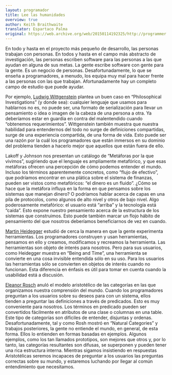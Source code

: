 ```yaml
---
layout: programador
title: Lee las humanidades
overview: true
author: Keith Braithwaite
translator: Espartaco Palma
original: https://web.archive.org/web/20150114192325/http://programmer.97things.oreilly.com/wiki/index.php/Read_the_Humanities
---
```


En todo y hasta en el proyecto más pequeño de desarrollo, las personas
trabajan con personas. En todos y hasta en el campo más abstracto de
investigación, las personas escriben software para las personas a las
que ayudan en alguna de sus metas. La gente escribe software con gente
para la gente. Es un negocio de personas. Desafortunadamente, lo que se
enseña a programadores, a menudo, los equipa muy mal para hacer frente a
las personas con las que trabajan. Afortunadamente hay un completo campo
de estudio que puede ayudar.

Por ejemplo, [Ludwig Wittgenstein][1] plantea un buen caso en
“Philosophical Investigations” (y donde sea): cualquier lenguaje que
usamos para hablarnos no es, no puede ser, una formato de serialización
para llevar un pensamiento o idea o imagen de la cabeza de una persona a
otra. Ya deberíamos estar en guardia en contra del malentendido
cuando “obtenemos requerimientos”. Wittgenstein también muestra que
nuestra habilidad para entendernos del todo no surge de definiciones
compartidas, surge de una experiencia compartida, de una forma de vida.
Esto puede ser una razón por la cuál los programadores que están
inmersos en su dominio del problema tienden a hacerlo mejor que aquellos
que están fuera de ello.

Lakoff y Johnson nos presentan un catálogo de “Metáforas por la que
vivimos”, sugiriendo que el lenguaje es ampliamente metafórico, y que
esas metáforas ofrecen una percepción de cómo podemos entender el mundo.
Incluso los términos aparentemente concretos, como “flujo de efectivo”,
que podríamos encontrar en una plática sobre el sistema de finanzas,
pueden ser vistos como metafóricos: “el dinero es un fluido”. ¿Cómo se
hace que la metáfora influya en la forma en que pensamos sobre los
sistemas que manejan dinero? O podríamos hablar acerca de capas en una
pila de protocolos, como algunos de alto nivel y otros de bajo nivel.
Algo poderosamente metafórico: el usuario está “arriba” y la tecnología
está “caída”. Esto expone nuestro pensamiento acerca de la estructura de
los sistemas que construimos. Esto puede también marcar un flojo hábito
de pensamiento del que nosotros deberíamos beneficiarnos de vez en cuando.

[Martin Heidegger][2] estudió de cerca la manera en que la gente
experimenta herramientas. Los programadores construyen y usan
herramientas, pensamos en ello y creamos, modificamos y recreamos la
herramienta. Las herramientas son objeto de interés para nosotros. Pero
para sus usuarios, como Heidegger muestra en “Being and Time”, una
herramienta se convierte en una cosa invisible entendida sólo en su uso.
Para los usuarios las herramientas sólo se convierten en objetos de
interés cuando no funcionan. Esta diferencia en énfasis es útil para
tomar en cuenta cuando la usabilidad está a discusión.


[Eleanor Rosch][3] anuló el modelo aristotélico de las categorías en las
que organizamos nuestra comprensión del mundo. Cuando los programadores
preguntan a los usuarios sobre su deseos para con un sistema, ellos
tienden a preguntar las definiciones a través de predicados. Esto es muy
conveniente para nosotros. Los términos en predicado pueden ser
convertidos fácilmente en atributos de una clase o columnas en una
table. Este tipo de categorías son difíciles de entender, disjuntas y
ordenas. Desafortunadamente, tal y como Rosh mostró en “Natural
Categories” y trabajos posteriores, la gente no entiende el mundo, en
general, de esta forma. Ellos lo entienden en formas basadas en ejemplos.
Algunos ejemplos, como los tan llamados prototipos, son mejores que
otros y, por lo tanto, las categorías resultantes son difusas, se
superponen y pueden tener una rica estructura interna. Mientras sigamos
insistiendo en respuestas Aristotélicas seremos incapaces de preguntar a
los usuarios las preguntas correctas sobre su mundo, y estaremos
luchando por llegar al común entendimiento que necesitamos.

[1]: https://en.wikipedia.org/wiki/Ludwig_Wittgenstein
[2]: https://en.wikipedia.org/wiki/Martin_Heidegger
[3]: https://en.wikipedia.org/wiki/Eleanor_Rosch
